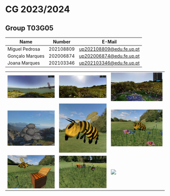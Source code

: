 # CG 2023/2024

## Group T03G05
| Name             | Number    | E-Mail             |
| ---------------- | --------- | ------------------ |
| Miguel Pedrosa   | 202108809 | up202108809@edu.fe.up.pt              |
| Gonçalo Marques  | 202006874 | up202006874@edu.fe.up.pt              |
| Joana Marques    | 202103346 | up202103346@edu.fe.up.pt              |


|                  |                  |                  |
|------------------|------------------|------------------|
| ![](screenshots/project-t03g05-1.1.png) | ![](screenshots/project-t03g05-1.2.png) | ![](screenshots/project-t03g05-2.jpeg) |
| ![](screenshots/project-t03g05-3.png) | ![](screenshots/project-t03g05-4.png) | ![](screenshots/project-t03g05-5.png)  |
| ![](screenshots/project-t03g05-6.png) | ![](screenshots/project-t03g05-7.png) | ![](screenshots/project-t03g05-8.png)  |
